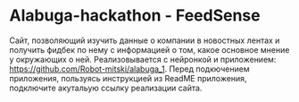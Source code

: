 # Alabuga-hackathon - FeedSense

Сайт, позволяющий изучить данные о компании в новостных лентах и получить фидбек по нему с информацией о том, какое основное мнение у окружающих о ней. 
Реализовывается с нейронкой и приложением: https://github.com/Robot-mitski/alabuga_1. Перед подкючением приложения, пользуясь инструкцией из ReadME приложения, подключите акутальую ссылку реализации сайта.
